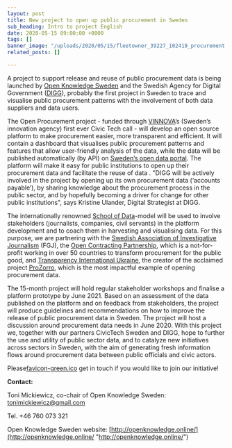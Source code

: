 ```yaml
---
layout: post
title: New project to open up public procurement in Sweden
sub_heading: Intro to project English
date: 2020-05-15 09:00:00 +0000
tags: []
banner_image: "/uploads/2020/05/15/fleetowner_39227_102419_procurement.png"
related_posts: []

---
```

A project to support release and reuse of public procurement data is being launched by [Open Knowledge Sweden](http://openknowledge.online/) and the Swedish Agency for Digital Government ([DIGG](https://www.digg.se/)), probably the first project in Sweden to trace and visualise public procurement patterns with the involvement of both data suppliers and data users.

The Open Procurement project - funded through [VINNOVA](https://www.vinnova.se/en/calls-for-proposals/civic-tech/digital-services-for-2019-04507/)’s (Sweden’s innovation agency) first ever Civic Tech call - will develop an open source platform to make procurement easier, more transparent and efficient. It will contain a dashboard that visualises public procurement patterns and features that allow user-friendly analysis of the data, while the data will be published automatically (by API) on [Sweden’s open data portal](https://www.dataportal.se/). The platform will make it easy for public institutions to open up their procurement data and facilitate the reuse of data . "DIGG will be actively involved in the project by opening up its own procurement data (‘accounts payable’), by sharing knowledge about the procurement process in the public sector, and by hopefully becoming a driver for change for other public institutions", says Kristine Ulander, Digital Strategist at DIGG.

The internationally renowned [School of Data](https://schoolofdata.org/)-model will be used to involve stakeholders (journalists, companies, civil servants) in the platform development and to coach them in harvesting and visualising data. For this purpose, we are partnering with the [Swedish Association of Investigative Journalism](http://www.fgj.se/) (FGJ), the [Open Contracting Partnership](https://www.open-contracting.org/), which is a not-for-profit working in over 50 countries to transform procurement for the public good, and [Transparency International Ukraine](https://ti-ukraine.org/), the creator of the acclaimed project [ProZorro](https://prozorro.gov.ua/en), which is the most impactful example of opening procurement data.

The 15-month project will hold regular stakeholder workshops and finalise a platform prototype by June 2021. Based on an assessment of the data published on the platform and on feedback from stakeholders, the project will produce guidelines and recommendations on how to improve the release of public procurement data in Sweden. The project will host a discussion around procurement data needs in June 2020. With this project we, together with our partners CivicTech Sweden and DIGG, hope to further the use and utility of public sector data, and to catalyze new initiatives across sectors in Sweden, with the aim of generating fresh information flows around procurement data between public officials and civic actors.

Please[favicon-green.ico](/uploads/2020/05/15/favicon-green.ico "favicon-green.ico") get in touch if you would like to join our initiative!

**Contact:**

Toni Mickiewicz, co-chair of Open Knowledge Sweden: [tonimickiewicz@gmail.com](mailto:tonimickiewicz@gmail.com)

Tel. +46 760 073 321

Open Knowledge Sweden website: [http://openknowledge.online/](http://openknowledge.online/ "http://openknowledge.online/")